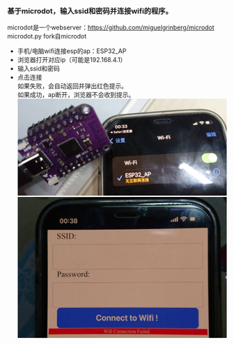 ### 基于microdot，输入ssid和密码并连接wifi的程序。
microdot是一个webserver：https://github.com/miguelgrinberg/microdot  
microdot.py fork自microdot

+ 手机/电脑wifi连接esp的ap：ESP32_AP
+ 浏览器打开对应ip（可能是192.168.4.1）
+ 输入ssid和密码
+ 点击连接  
如果失败，会自动返回并弹出红色提示。  
如果成功，ap断开，浏览器不会收到提示。
![wifi](pic/wifi.jpg)
![page](pic/page.jpg)
  
